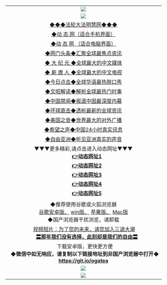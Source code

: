 <table>
 <tr>
    <td align=center>
<img src="https://github.com/gyhhx/image-upload/blob/master/intro2.jpg"/>
</td>
  </tr>
  <tr>
    <td align=center>
<img src="https://github.com/gyhhx/image-upload/blob/master/advise.jpg"/>
</td>
  </tr>
   <tr>
  <td align=center>
<a href="https://s3.eu-central-1.amazonaws.com/ogatef/oGate.htm?http%3A%2F%2F110%2F&from=gymh">◆◆◆法轮大法明慧网◆◆◆</a><br/> 
  </tr>
  <tr>
<td align=center>
<a href="https://s3.eu-central-1.amazonaws.com/ogatef/oGate.htm?c803879&from=gydtw1">◆动  态  网（适合手机界面）</a><br/> 
  </tr>
  <tr>
<td align=center>
<a href="https://s3.eu-central-1.amazonaws.com/ogatef/oGate.htm?ogPipe.aspx?name=http%3A%2F%2F220%2F&from=gydtw2">◆动  态  网 （适合电脑界面）</a><br/>
  </tr>
  <tr>
<td align=center>
<a href="https://s3.eu-central-1.amazonaws.com/ogatef/oGate.htm?ogNews&from=gytt">◆网门头条◆汇聚全球最焦点资讯</a><br/>
   </tr>
  <tr>
      <td align=center>
<a href="https://s3.eu-central-1.amazonaws.com/ogatef/oGate.htm?ogPipe.aspx?name=http://130/&from=gy">◆ 大 纪 元 ◆全球最大的中文媒体</a><br/>
   </tr>
  <tr>
      <td align=center>
<a href="https://s3.eu-central-1.amazonaws.com/ogatef/oGate.htm?ogPipe.aspx?name=http://130/&from=gy">◆ 新 唐 人 ◆全球最大的中文电视</a><br/>
   </tr>
  <tr>
    <td align=center>
<a href="https://s3.eu-central-1.amazonaws.com/ogatef/oGate.htm?c816850&from=gydj">◆今日点击◆全球华语最热脱口秀</a><br/>
    </td>
  </tr>
  <tr>
    <td align=center>
<a href="https://s3.eu-central-1.amazonaws.com/ogatef/oGate.htm?c816857&from=gywz">◆文昭解读◆解析全球最热门时事</a><br/>
    </td>
  </tr>
  <tr>
    <td align=center>
<a href="https://s3.eu-central-1.amazonaws.com/ogatef/oGate.htm?c816860&from=gyjw">◆中国禁闻◆报道中国最深度内幕</a><br/>
   </tr>
  <tr>
      <td align=center>
<a href="https://s3.eu-central-1.amazonaws.com/ogatef/oGate.htm?c816855&from=gyzj">◆环球直击◆透析最新的全球资讯</a><br/>
   </tr>
  <tr>
      <td align=center>
<a href="https://s3.eu-central-1.amazonaws.com/ogatef/oGate.htm?c816479&from=gyvoa">◆美国之音◆世界最大的对外广播</a><br/>
   </tr>
  <tr>
    <td align=center>
<a href="https://s3.eu-central-1.amazonaws.com/ogatef/oGate.htm?c816456&from=gysof">◆希望之声◆中国24小时真实讯息</a><br/>
   </tr>
  <tr>
      <td align=center>
<a href="https://s3.eu-central-1.amazonaws.com/ogatef/oGate.htm?c816424&from=gyasia">◆自由亚洲◆听见亚洲真实的声音</a><br/>
   </tr>
    <tr>
      <td align=center>▼▼▼更多精彩,请点击进入动态网址▼▼▼<br/>
      <a href="https://s3.eu-west-2.amazonaws.com/ogatel/oGate.htm?from=gy"><b>👉动态网址1<br/></a>
      <a href="https://s3.eu-central-1.amazonaws.com/ogatef/oGate.htm?from=gy"><b>👉动态网址2<br/></a>
      <a href="https://s3-ap-southeast-2.amazonaws.com/ogatey/oGate.htm?from=gy"><b>👉动态网址3<br/></a>
      <a href="https://s3.ap-northeast-2.amazonaws.com/ogates/oGate.htm?from=gy"><b>👉动态网址4<br/></a>
      <a href="https://s3.ap-south-1.amazonaws.com/ogatem/oGate.htm?from=gy"><b>👉动态网址5<br/></a>
    </td>
  </tr>
  <tr>
    <td align=center>
◆推荐使用谷歌或火狐浏览器<br/>
<a href="https://chrome.cn.uptodown.com/android">谷歌安卓版、</a>
<a href="https://google-chrome.cn.uptodown.com/windows">win版、</a>
<a href="https://chrome.cn.uptodown.com/iphone">苹果版、</a>
<a href="https://google-chrome.cn.uptodown.com/mac">Mac版</a><br/>
◆国产浏览器干扰浏览，请卸载<br/>
</td>
  </tr>
  <tr>
  <td align=center>
  <a href="https://s3.eu-central-1.amazonaws.com/ogatef/oGate.htm?c816846_2_1&from=gy">视频短片：为了您的未来，请您加入三退大潮</a><br/>
      <a href="https://s3.eu-central-1.amazonaws.com/ogatef/oGate.htm?ogST.aspx&from=gy"><b>〓那年我们没有选择，此刻却是我们的自由〓<br/></a>
      </td>
  </tr>
    <td align=center>
      下载安卓版，更快更方便  <br/> 
    <b/>◆微信中如无响应，请复制以下链接地址到非国产浏览器中打开◆<br/><a href="https://raw.githubusercontent.com/ogate/up/master/ogate.apk">https://git.io/ogatea</a><br/>
    </td>
  </tr>
 <tr>
    <td align=center><img src="https://cloud.githubusercontent.com/assets/11880933/15631437/70d0a74e-259d-11e6-946f-6237b4b657bd.jpg"/></td>
  </tr>
   <tr>
    <td align=center>
<img src="https://github.com/gyhhx/image-upload/blob/master/%E5%BE%AE%E4%BF%A1%E8%AF%B4%E6%98%8E.jpg"/>
</td>
  </tr>
</table>    
